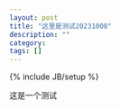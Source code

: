 ```yaml
---
layout: post
title: "这里是测试20231008"
description: ""
category: 
tags: []
---
```

{% include JB/setup %}

这是一个测试